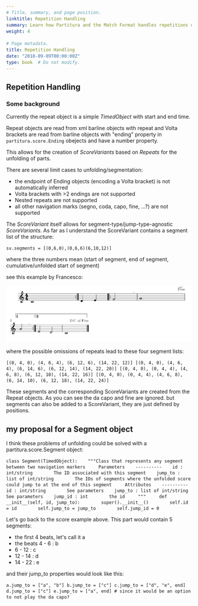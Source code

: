 ```yaml
---
# Title, summary, and page position.
linktitle: Repetition Handling
summary: Learn how Partitura and the Match Format handles repetitions during the performance's score unfolding.
weight: 4

# Page metadata.
title: Repetition Handling
date: "2018-09-09T00:00:00Z"
type: book  # Do not modify.
---
```


## Repetition Handling

### Some background

Currently the repeat object is a simple *TimedObject* with start and end time.

Repeat objects are read from xml barline objects with repeat and Volta brackets are read from barline objects with "ending" property in `partitura.score.Ending` obejects and have a number property.

This allows for the creation of *ScoreVariants* based on *Repeats* for the unfolding of parts.

There are several limit cases to unfolding/segmentation:

- the endpoint of Ending objects (encoding a Volta bracket) is not automatically inferred
- Volta brackets with >2 endings are not supported
- Nested repeats are not supported
- all other navigation marks (segno, coda, capo, fine, ...?) are not supported

The *ScoreVariant* itself allows for segment-type/jump-type-agnostic *ScoreVariants*. As far as I understand the ScoreVariant contains a segment list of the structure:

```
sv.segments = [(0,6,0),(0,6,6)(6,10,12)]
```

where the three numbers mean (start of segment, end of segment, cumulative/unfolded start of segment)

see this example by Francesco:

![](./excerpt.jpeg)

where the possible omissions of repeats lead to these four segment lists:

```
[(0, 4, 0), (4, 6, 4), (6, 12, 6), (14, 22, 12)] [(0, 4, 0), (4, 6, 4), (6, 14, 6), (6, 12, 14), (14, 22, 20)] [(0, 4, 0), (0, 4, 4), (4, 6, 8), (6, 12, 10), (14, 22, 16)] [(0, 4, 0), (0, 4, 4), (4, 6, 8), (6, 14, 10), (6, 12, 18), (14, 22, 24)]
```

These segments and the corresponding ScoreVariants are created from the Repeat objects. As you can see the da capo and fine are ignored. but segments can also be added to a ScoreVariant, they are just defined by positions.

## my proposal for a Segment object

I think these problems of unfolding could be solved with a partitura.score.Segment object:

```
class Segment(TimedObject):    """Class that represents any segment between two navigation markers     Parameters    ----------    id : int/string        The ID associated with this segment    jump_to : list of int/string        The IDs of segments where the unfolded score could jump to at the end of this segment     Attributes    ----------    id : int/string        See parameters    jump_to : list of int/string        See parameters    jump_id : int        the id     """     def __init__(self, id, jump_to):        super().__init__()        self.id = id        self.jump_to = jump_to        self.jump_id = 0 
```

Let's go back to the score example above. This part would contain 5 segments:

- the first 4 beats, let's call it a
- the beats 4 - 6 : b
- 6 - 12 : c
- 12 - 14 : d
- 14 - 22 : e

and their jump_to properties would look like this:

```
a.jump_to = ["a", "b"] b.jump_to = ["c"] c.jump_to = ["d", "e", end] d.jump_to = ["c"] e.jump_to = ["a", end] # since it would be an option to not play the da capo?
```

